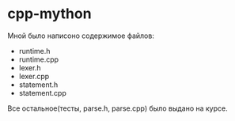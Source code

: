 # cpp-mython

Мной было написоно содержимое файлов:
- runtime.h
- runtime.cpp
- lexer.h
- lexer.cpp
- statement.h
- statement.cpp

Все остальное(тесты, parse.h, parse.cpp) было выдано на курсе.
